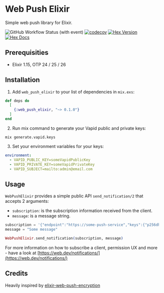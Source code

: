 # Web Push Elixir

Simple web push library for Elixir.

![GitHub Workflow Status (with event)](https://img.shields.io/github/actions/workflow/status/midarrlabs/web-push-elixir/test.yml)
[![codecov](https://codecov.io/gh/midarrlabs/web-push-elixir/graph/badge.svg?token=Y9FG6IFTIN)](https://codecov.io/gh/midarrlabs/web-push-elixir)
<a href="https://hex.pm/packages/web_push_elixir">
<img alt="Hex Version" src="https://img.shields.io/hexpm/v/web_push_elixir.svg">
</a>
<a href="https://hexdocs.pm/web_push_elixir">
<img alt="Hex Docs" src="http://img.shields.io/badge/hex.pm-docs-green.svg?style=flat">
</a>

## Prerequisities

* Elixir 1.15, OTP 24 / 25 / 26

## Installation

1. Add `web_push_elixir` to your list of dependencies in `mix.exs`:

```elixir
def deps do
  [
    {:web_push_elixir, "~> 0.1.0"}
  ]
end
```

2. Run mix command to generate your Vapid public and private keys:

```commandline
mix generate.vapid.keys
```

3. Set your environment variables for your keys:

```yaml
environment:
  - VAPID_PUBLIC_KEY=someVapidPublicKey
  - VAPID_PRIVATE_KEY=someVapidPrivateKey
  - VAPID_SUBJECT=mailto:admin@email.com
```

## Usage

`WebPushElixir` provides a simple public API `send_notification/2` that accepts 2 arguments:

* `subscription`: is the subscription information received from the client.
* `message`: is a message string.

```elixir
subscription = '{"endpoint":"https://some-push-service","keys":{"p256dh":"BNcRdreALRFXTkOOUHK1EtK2wtaz5Ry4YfYCA_0QTpQtUbVlUls0VJXg7A8u-Ts1XbjhazAkj7I99e8QcYP7DkM=","auth":"tBHItJI5svbpez7KI4CCXg=="}}'
message = "Some message"

WebPushElixir.send_notification(subscription, message)
```

For more information on how to subscribe a client, permission UX and more - have a look at [https://web.dev/notifications/](https://web.dev/notifications/)


## Credits

Heavily inspired by [elixir-web-push-encryption](https://github.com/danhper/elixir-web-push-encryption)

